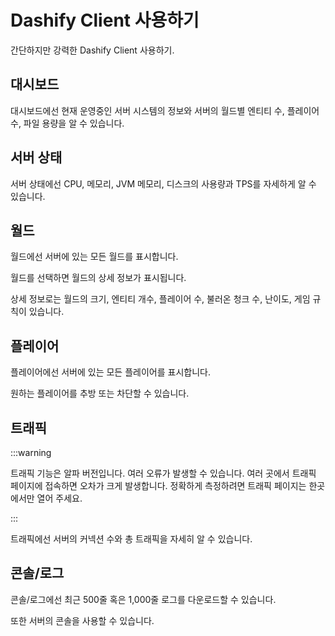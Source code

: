# Dashify Client 사용하기

간단하지만 강력한 Dashify Client 사용하기.

## 대시보드

대시보드에선 현재 운영중인 서버 시스템의 정보와 서버의 월드별 엔티티 수, 플레이어 수, 파일 용량을 알 수 있습니다.

## 서버 상태

서버 상태에선 CPU, 메모리, JVM 메모리, 디스크의 사용량과 TPS를 자세하게 알 수 있습니다.

## 월드

월드에선 서버에 있는 모든 월드를 표시합니다.

월드를 선택하면 월드의 상세 정보가 표시됩니다.

상세 정보로는 월드의 크기, 엔티티 개수, 플레이어 수, 불러온 청크 수, 난이도, 게임 규칙이 있습니다.

## 플레이어

플레이어에선 서버에 있는 모든 플레이어를 표시합니다.

원하는 플레이어를 추방 또는 차단할 수 있습니다.

## 트래픽

:::warning

트래픽 기능은 알파 버전입니다. 여러 오류가 발생할 수 있습니다. 여러 곳에서 트래픽 페이지에 접속하면 오차가 크게 발생합니다. 정확하게 측정하려면 트래픽 페이지는 한곳에서만 열어 주세요.

:::

트래픽에선 서버의 커넥션 수와 총 트래픽을 자세히 알 수 있습니다.

## 콘솔/로그

콘솔/로그에선 최근 500줄 혹은 1,000줄 로그를 다운로드할 수 있습니다.

또한 서버의 콘솔을 사용할 수 있습니다.